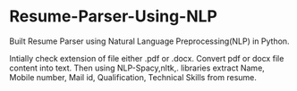 # Resume-Parser-Using-NLP
Built Resume Parser using Natural Language Preprocessing(NLP) in Python.

Intially check extension of file either .pdf or .docx. Convert pdf or docx file content into text. Then using NLP-Spacy,nltk,. libraries extract Name, Mobile number, Mail id, Qualification, Technical Skills from resume.

